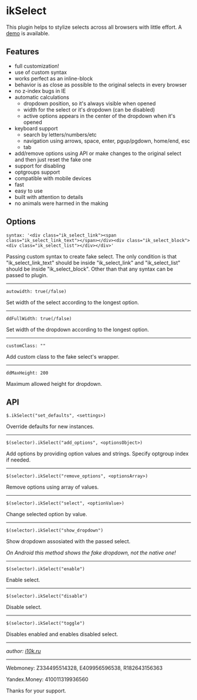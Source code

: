 # ikSelect

This plugin helps to stylize selects across all browsers with little effort. A [demo](http://igor10k.github.com/ikSelect/) is available.

## Features

* full customization!
* use of custom syntax
* works perfect as an inline-block
* behavior is as close as possible to the original selects in every browser
* no z-index bugs in IE
* automatic calculations
	* dropdown position, so it's always visible when opened
	* width for the select or it's dropdown (can be disabled)
	* active options appears in the center of the dropdown when it's opened
* keyboard support
	* search by letters/numbers/etc
	* navigation using arrows, space, enter, pgup/pgdown, home/end, esc
	* tab
* add/remove options using API or make changes to the original select and then just reset the fake one
* support for disabling
* optgroups support
* compatible with mobile devices
* fast
* easy to use
* built with attention to details
* no animals were harmed in the making

## Options

	syntax: '<div class="ik_select_link"><span class="ik_select_link_text"></span></div><div class="ik_select_block"><div class="ik_select_list"></div></div>'
Passing custom syntax to create fake select.
The only condition is that "ik_select_link_text" should be inside "ik_select_link" and "ik_select_list" should be inside "ik_select_block".
Other than that any syntax can be passed to plugin.

--- 

	autowidth: true(/false)
Set width of the select according to the longest option.

---

	ddFullWidth: true(/false)
Set width of the dropdown according to the longest option.

---

	customClass: ""
Add custom class to the fake select's wrapper.

---

	ddMaxHeight: 200
Maximum allowed height for dropdown.

## API

	$.ikSelect("set_defaults", <settings>)
Override defaults for new instances.

---

	$(selector).ikSelect("add_options", <optionsObject>)
Add options by providing option values and strings.
Specify optgroup index if needed.

---

	$(selector).ikSelect("remove_options", <optionsArray>)
Remove options using array of values.

---

	$(selector).ikSelect("select", <optionValue>)
Change selected option by value.

---

	$(selector).ikSelect("show_dropdown")
Show dropdown assosiated with the passed select.

*On Android this method shows the fake dropdown, not the native one!*

---

	$(selector).ikSelect("enable")
Enable select.

---

	$(selector).ikSelect("disable")
  
Disable select.

---

	$(selector).ikSelect("toggle")
Disables enabled and enables disabled select.

---

*author: [i10k.ru](http://i10k.ru)*

---

Webmoney: Z334495514328, E409956596538, R182643156363

Yandex.Money: 410011319936560

Thanks for your support.